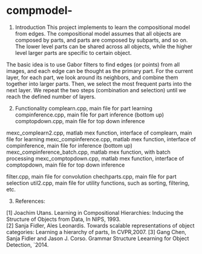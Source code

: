 # compmodel-

1. Introduction
This project implements to learn the compositional model from edges. 
The compositional model assumes that all objects are composed by parts, and parts are composed by subparts, and so on. The lower level parts can be shared across all objects, while the higher level larger parts are specific to certain object.

The basic idea is to use Gabor filters to find edges (or points) from all images, and each edge can be thought as the primary part. For the current layer, for each part, we look around its neighbors, and combine them together into larger parts. Then, we select the most frequent parts into the next layer. We repeat the two steps (combination and selection) until we reach the defined number of layers. 

2. Functionality 
complearn.cpp, main file for part learning
compinference.cpp, main file for part inference (bottom up)
comptopdown.cpp, main file for top down inference

mexc_complearn2.cpp, matlab mex function, interface of complearn, main file for learning
mexc_compinference.cpp,  matlab mex function, interface of compinference, main file for inference (bottom up)
mexc_compinference_batch.cpp, matlab mex function, with batch processing
mexc_comptopdown.cpp,  matlab mex function, interface of comptopdown, main file for top down inference

filter.cpp, main file for convolution
chechparts.cpp, main file for part selection
util2.cpp, main file for utility functions, such as sorting, filtering, etc.

3. References:

[1] Joachim Utans. Learning in Compositional Hierarchies: Inducing the Structure of Objects from Data, In NIPS, 1993.  
[2] Sanja Fidler, Ales Leonardis. Towards scalable representations of object categories: Learning a hierarchy of parts, In CVPR,2007.
[3] Gang Chen, Sanja Fidler and Jason J. Corso. Grammar Structure Leearning for Object Detection, `2014.

